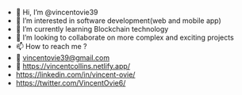 - 👋 Hi, I’m @vincentovie39
- 👀 I’m interested in software development(web and mobile app)
- 🌱 I’m currently learning Blockchain technology
- 💞️ I’m looking to collaborate on more complex and exciting projects
- 📫 How to reach me ?
- 📧 vincentovie39@gmail.com
- 📶 https://vincentcollins.netlify.app/
- https://linkedin.com/in/vincent-ovie/
- https://twitter.com/VincentOvie6/

<!---
vincentovie39/vincentovie39 is a ✨ special ✨ repository because its `README.md` (this file) appears on your GitHub profile.
You can click the Preview link to take a look at your changes.
--->
